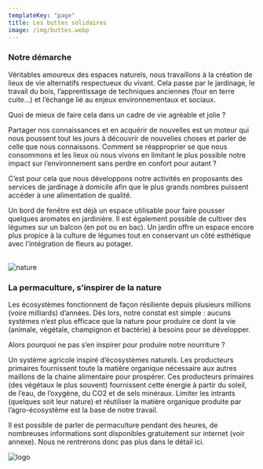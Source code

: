 ```yaml
---
templateKey: "page"
title: Les buttes solidaires
image: /img/buttes.webp
---
```


### Notre démarche

Véritables amoureux des espaces naturels, nous travaillons à la création de lieux de vie
alternatifs respectueux du vivant.
Cela passe par le jardinage, le travail du bois, l’apprentissage de techniques anciennes (four en terre cuite…) et l’échange lié au enjeux
environnementaux et sociaux.

Quoi de mieux de faire cela dans un cadre de vie agréable et
jolie ?

Partager nos connaissances et en acquérir de nouvelles est un moteur qui nous poussent
tout les jours à découvrir de nouvelles choses et parler de celle que nous connaissons.
Comment se réapproprier se que nous consommons et les lieux où nous vivons en limitant le
plus possible notre impact sur l’environnement sans perdre en confort pour autant ?

C’est pour cela que nous développons notre activités en proposants des services de
jardinage à domicile afin que le plus grands nombres puissent accéder à une alimentation
de qualité.

Un bord de fenêtre est déjà un espace utilisable pour faire pousser quelques aromates en
jardinière. Il est également possible de cultiver des légumes sur un balcon (en pot ou en
bac).
Un jardin offre un espace encore plus propice à la culture de légumes tout en conservant un
côté esthétique avec l’intégration de fleurs au potager.<br/><br/>

![nature](/img/muret.webp)<br/>

### La permaculture, s’inspirer de la nature

Les écosystèmes fonctionnent de façon résiliente depuis plusieurs millions (voire
milliards) d’années.
Dès lors, notre constat est simple : aucuns systèmes n’est plus efficace
que la nature pour produire ce dont la vie (animale, végétale, champignon et bactérie) à
besoins pour se développer.

Alors pourquoi ne pas s’en inspirer pour produire notre nourriture ?

Un système agricole inspiré d’écosystèmes naturels. Les producteurs primaires fournissent
toute la matière organique nécessaire aux autres maillons de la chaine alimentaire pour
prospérer.
Ces producteurs primaires (des végétaux le plus souvent) fournissent cette
énergie à partir du soleil, de l’eau, de l’oxygène, du CO2 et de sels minéraux.
Limiter les intrants (quelques soit leur nature) et réutiliser la matière organique produite
par l’agro-écosystème est la base de notre travail.

Il est possible de parler de permaculture pendant des heures, de nombreuses informations
sont disponibles gratuitement sur internet (voir annexe).
Nous ne rentrerons donc pas plus dans le détail ici.

![logo](/img/logo.webp)
